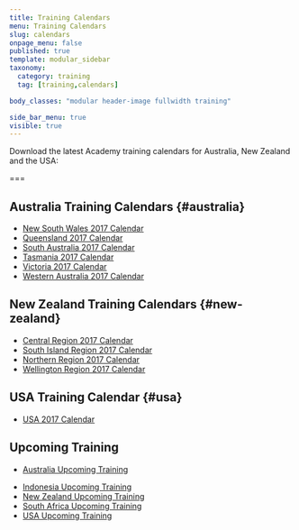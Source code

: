 ```yaml
---
title: Training Calendars
menu: Training Calendars
slug: calendars
onpage_menu: false
published: true
template: modular_sidebar
taxonomy:
  category: training
  tag: [training,calendars]

body_classes: "modular header-image fullwidth training"

side_bar_menu: true
visible: true
---
```


Download the latest Academy training calendars for Australia, New Zealand and the USA:

===

## Australia Training Calendars {#australia}
* [New South Wales 2017 Calendar](_calendars/2017/NSW-Training-Calendar-2017.pdf)
* [Queensland 2017 Calendar](_calendars/2017/QLD-Training-Calendar-2017.pdf)
* [South Australia 2017 Calendar](_calendars/2017/SA-Training-Calendar-2017.pdf)
* [Tasmania 2017 Calendar](_calendars/2017/TAS-Training-Calendar-2017.pdf)
* [Victoria 2017 Calendar](_calendars/2017/Vic-Training-Calendar-2017.pdf)
* [Western Australia 2017 Calendar](_calendars/2017/WA-Training-Calendar-2017.pdf)

## New Zealand Training Calendars {#new-zealand}
<!--* Check [New Zealand Upcoming Training](http://one.harcourts.co.nz/academy/UpcomingCourses.aspx)-->
* [Central Region 2017 Calendar](_calendars/2017/NZ-Central-Training-Calendar-2017.pdf)
* [South Island Region 2017 Calendar](_calendars/2017/NZ-South-Island-Training-Calendar-2017.pdf)
* [Northern Region 2017 Calendar](_calendars/2017/NZ-Northern-Training-Calendar-2017.pdf)
* [Wellington Region 2017 Calendar](_calendars/2017/NZ-Wellington-Training-Calendar-2017.pdf)

## USA Training Calendar {#usa}
* [USA 2017 Calendar](_calendars/2017/USA-Training-Calendar-2017.pdf)

## Upcoming Training
* [Australia Upcoming Training](http://one.harcourts.com.au/academy/UpcomingCourses.aspx)
<!-- * [China Upcoming Training](http://one.harcourts.cn/academy/UpcomingCourses.aspx) -->
* [Indonesia Upcoming Training](http://one.harcourts.co.id/academy/UpcomingCourses.aspx)
* [New Zealand Upcoming Training](http://one.harcourts.co.nz/academy/UpcomingCourses.aspx)
* [South Africa Upcoming Training](http://one.harcourts.co.za/academy/UpcomingCourses.aspx)
* [USA Upcoming Training](http://one.harcourtsusa.com/academy/UpcomingCourses.aspx)
